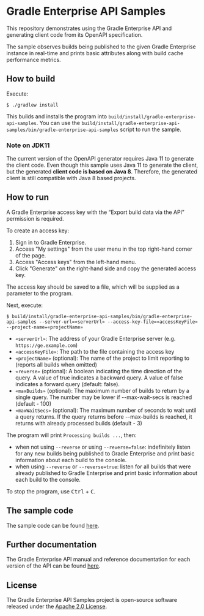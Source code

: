 # Gradle Enterprise API Samples

This repository demonstrates using the Gradle Enterprise API and generating client code from its OpenAPI specification.

The sample observes builds being published to the given Gradle Enterprise instance in real-time and prints basic attributes along with build cache performance metrics.

## How to build

Execute:

```
$ ./gradlew install
```

This builds and installs the program into `build/install/gradle-enterprise-api-samples`.
You can use the `build/install/gradle-enterprise-api-samples/bin/gradle-enterprise-api-samples` script to run the sample.

### Note on JDK11

The current version of the OpenAPI generator requires Java 11 to generate the client code. Even though this sample uses Java 11 to generate the client, but the generated **client code is based on Java 8**.
Therefore, the generated client is still compatible with Java 8 based projects.

## How to run

A Gradle Enterprise access key with the “Export build data via the API” permission is required.

To create an access key:

1. Sign in to Gradle Enterprise.
2. Access "My settings" from the user menu in the top right-hand corner of the page.
3. Access "Access keys" from the left-hand menu.
4. Click "Generate" on the right-hand side and copy the generated access key.

The access key should be saved to a file, which will be supplied as a parameter to the program.

Next, execute:

```
$ build/install/gradle-enterprise-api-samples/bin/gradle-enterprise-api-samples --server-url=«serverUrl» --access-key-file=«accessKeyFile» --project-name=«projectName»
```

- `«serverUrl»`: The address of your Gradle Enterprise server (e.g. `https://ge.example.com`)
- `«accessKeyFile»`: The path to the file containing the access key
- `«projectName»` (optional): The name of the project to limit reporting to (reports all builds when omitted)
- `«reverse»` (optional): A boolean indicating the time direction of the query. A value of true indicates a backward query. A value of false indicates a forward query (default: false).
- `«maxBuilds»` (optional): The maximum number of builds to return by a single query. The number may be lower if --max-wait-secs is reached (default - 100)
- `«maxWaitSecs»` (optional): The maximum number of seconds to wait until a query returns. If the query returns before --max-builds is reached, it returns with already processed builds (default - 3)

The program will print `Processing builds ...`, then:
- when not using `--reverse` or using `--reverse=false`: indefinitely listen for any new builds being published to Gradle Enterprise and print basic information about each build to the console.
- when using `--reverse` or `--reverse=true`: listen for all builds that were already published to Gradle Enterprise and print basic information about each build to the console.

To stop the program, use <kbd>Ctrl</kbd> + <kbd>C</kbd>.

## The sample code

The sample code can be found [here](https://github.com/gradle/gradle-enterprise-api-samples/blob/main/src/main/java/com/gradle/enterprise/api).

## Further documentation

The Gradle Enterprise API manual and reference documentation for each version of the API can be found [here](https://docs.gradle.com/enterprise/api-manual).

## License

The Gradle Enterprise API Samples project is open-source software released under the [Apache 2.0 License][apache-license].

[apache-license]: https://www.apache.org/licenses/LICENSE-2.0.html
